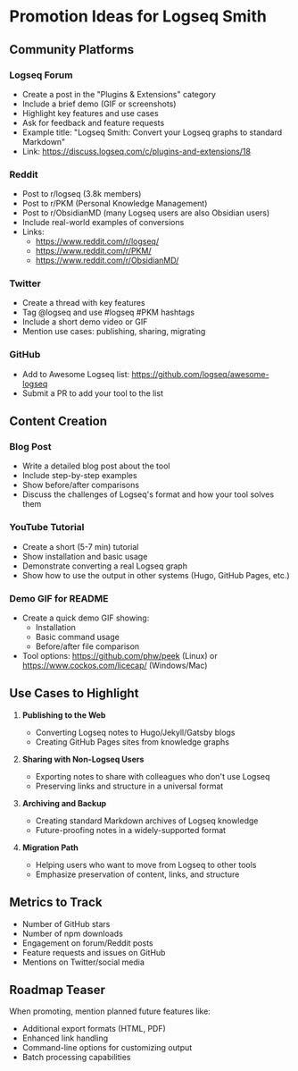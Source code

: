 # Promotion Ideas for Logseq Smith

## Community Platforms

### Logseq Forum
- Create a post in the "Plugins & Extensions" category
- Include a brief demo (GIF or screenshots)
- Highlight key features and use cases
- Ask for feedback and feature requests
- Example title: "Logseq Smith: Convert your Logseq graphs to standard Markdown"
- Link: https://discuss.logseq.com/c/plugins-and-extensions/18

### Reddit
- Post to r/logseq (3.8k members)
- Post to r/PKM (Personal Knowledge Management)
- Post to r/ObsidianMD (many Logseq users are also Obsidian users)
- Include real-world examples of conversions
- Links:
  - https://www.reddit.com/r/logseq/
  - https://www.reddit.com/r/PKM/
  - https://www.reddit.com/r/ObsidianMD/

### Twitter
- Create a thread with key features
- Tag @logseq and use #logseq #PKM hashtags
- Include a short demo video or GIF
- Mention use cases: publishing, sharing, migrating

### GitHub
- Add to Awesome Logseq list: https://github.com/logseq/awesome-logseq
- Submit a PR to add your tool to the list

## Content Creation

### Blog Post
- Write a detailed blog post about the tool
- Include step-by-step examples
- Show before/after comparisons
- Discuss the challenges of Logseq's format and how your tool solves them

### YouTube Tutorial
- Create a short (5-7 min) tutorial
- Show installation and basic usage
- Demonstrate converting a real Logseq graph
- Show how to use the output in other systems (Hugo, GitHub Pages, etc.)

### Demo GIF for README
- Create a quick demo GIF showing:
  - Installation
  - Basic command usage
  - Before/after file comparison
- Tool options: https://github.com/phw/peek (Linux) or https://www.cockos.com/licecap/ (Windows/Mac)

## Use Cases to Highlight

1. **Publishing to the Web**
   - Converting Logseq notes to Hugo/Jekyll/Gatsby blogs
   - Creating GitHub Pages sites from knowledge graphs

2. **Sharing with Non-Logseq Users**
   - Exporting notes to share with colleagues who don't use Logseq
   - Preserving links and structure in a universal format

3. **Archiving and Backup**
   - Creating standard Markdown archives of Logseq knowledge
   - Future-proofing notes in a widely-supported format

4. **Migration Path**
   - Helping users who want to move from Logseq to other tools
   - Emphasize preservation of content, links, and structure

## Metrics to Track

- Number of GitHub stars
- Number of npm downloads
- Engagement on forum/Reddit posts
- Feature requests and issues on GitHub
- Mentions on Twitter/social media

## Roadmap Teaser

When promoting, mention planned future features like:
- Additional export formats (HTML, PDF)
- Enhanced link handling 
- Command-line options for customizing output
- Batch processing capabilities